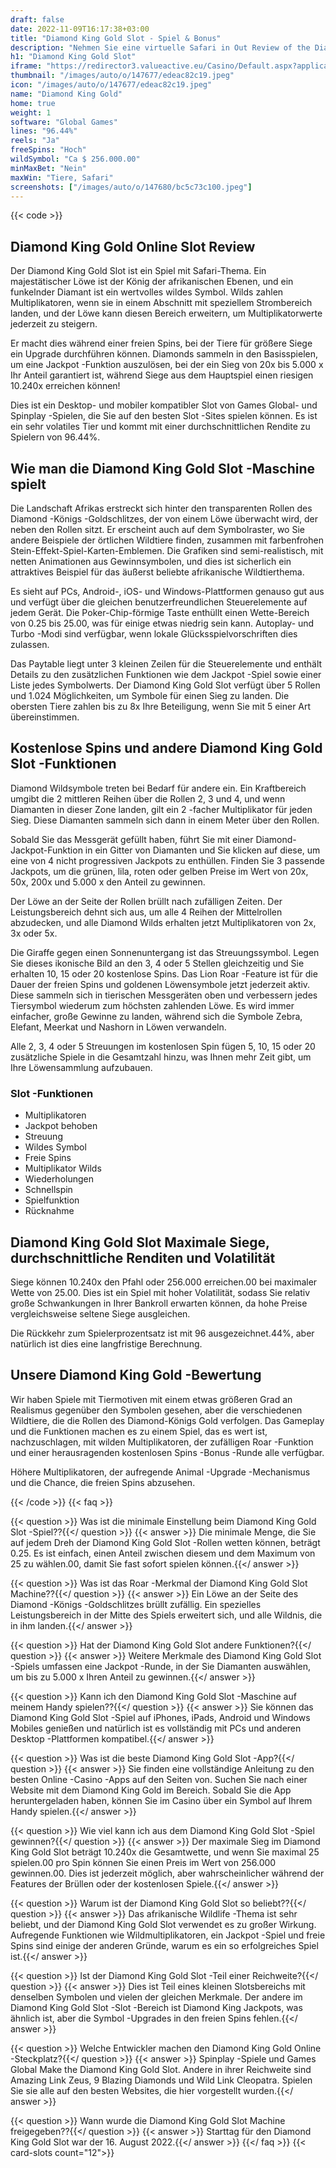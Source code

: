 ```yaml
---
draft: false
date: 2022-11-09T16:17:38+03:00
title: "Diamond King Gold Slot - Spiel & Bonus"
description: "Nehmen Sie eine virtuelle Safari in Out Review of the Diamond King Gold Slot ein. Wir behandeln die Funktionen und sehen, wo sie mit dem besten Casino -Bonus spielen können."
h1: "Diamond King Gold Slot"
iframe: "https://redirector3.valueactive.eu/Casino/Default.aspx?applicationid=4123&gameid=diamondKingGoldV94Desktop&ul=en&playmode=demo&serverid=21113&lobbyURL=https://slotcatalog.com/"
thumbnail: "/images/auto/o/147677/edeac82c19.jpeg"
icon: "/images/auto/o/147677/edeac82c19.jpeg"
name: "Diamond King Gold"
home: true
weight: 1
software: "Global Games"
lines: "96.44%"
reels: "Ja"
freeSpins: "Hoch"
wildSymbol: "Ca $ 256.000.00"
minMaxBet: "Nein"
maxWin: "Tiere, Safari"
screenshots: ["/images/auto/o/147680/bc5c73c100.jpeg"]
---
```


{{< code >}}<h2>Diamond King Gold Online Slot Review</h2><p>Der Diamond King Gold Slot ist ein Spiel mit Safari-Thema. Ein majestätischer Löwe ist der König der afrikanischen Ebenen, und ein funkelnder Diamant ist ein wertvolles wildes Symbol. Wilds zahlen Multiplikatoren, wenn sie in einem Abschnitt mit speziellem Strombereich landen, und der Löwe kann diesen Bereich erweitern, um Multiplikatorwerte jederzeit zu steigern. </p><p>Er macht dies während einer freien Spins, bei der Tiere für größere Siege ein Upgrade durchführen können. Diamonds sammeln in den Basisspielen, um eine Jackpot -Funktion auszulösen, bei der ein Sieg von 20x bis 5.000 x Ihr Anteil garantiert ist, während Siege aus dem Hauptspiel einen riesigen 10.240x erreichen können!</p><p>Dies ist ein Desktop- und mobiler kompatibler Slot von Games Global- und Spinplay -Spielen, die Sie auf den besten Slot -Sites spielen können. Es ist ein sehr volatiles Tier und kommt mit einer durchschnittlichen Rendite zu Spielern von 96.44%. </p><h2>Wie man die Diamond King Gold Slot -Maschine spielt</h2><p>Die Landschaft Afrikas erstreckt sich hinter den transparenten Rollen des Diamond -Königs -Goldschlitzes, der von einem Löwe überwacht wird, der neben den Rollen sitzt. Er erscheint auch auf dem Symbolraster, wo Sie andere Beispiele der örtlichen Wildtiere finden, zusammen mit farbenfrohen Stein-Effekt-Spiel-Karten-Emblemen. Die Grafiken sind semi-realistisch, mit netten Animationen aus Gewinnsymbolen, und dies ist sicherlich ein attraktives Beispiel für das äußerst beliebte afrikanische Wildtierthema.</p><p>Es sieht auf PCs, Android-, iOS- und Windows-Plattformen genauso gut aus und verfügt über die gleichen benutzerfreundlichen Steuerelemente auf jedem Gerät. Die Poker-Chip-förmige Taste enthüllt einen Wette-Bereich von 0.25 bis 25.00, was für einige etwas niedrig sein kann. Autoplay- und Turbo -Modi sind verfügbar, wenn lokale Glücksspielvorschriften dies zulassen.</p><p>Das Paytable liegt unter 3 kleinen Zeilen für die Steuerelemente und enthält Details zu den zusätzlichen Funktionen wie dem Jackpot -Spiel sowie einer Liste jedes Symbolwerts. Der Diamond King Gold Slot verfügt über 5 Rollen und 1.024 Möglichkeiten, um Symbole für einen Sieg zu landen. Die obersten Tiere zahlen bis zu 8x Ihre Beteiligung, wenn Sie mit 5 einer Art übereinstimmen. </p><h2>Kostenlose Spins und andere Diamond King Gold Slot -Funktionen</h2><p>Diamond Wildsymbole treten bei Bedarf für andere ein. Ein Kraftbereich umgibt die 2 mittleren Reihen über die Rollen 2, 3 und 4, und wenn Diamanten in dieser Zone landen, gilt ein 2 -facher Multiplikator für jeden Sieg. Diese Diamanten sammeln sich dann in einem Meter über den Rollen. </p><p>Sobald Sie das Messgerät gefüllt haben, führt Sie mit einer Diamond-Jackpot-Funktion in ein Gitter von Diamanten und Sie klicken auf diese, um eine von 4 nicht progressiven Jackpots zu enthüllen. Finden Sie 3 passende Jackpots, um die grünen, lila, roten oder gelben Preise im Wert von 20x, 50x, 200x und 5.000 x den Anteil zu gewinnen.</p><p>Der Löwe an der Seite der Rollen brüllt nach zufälligen Zeiten. Der Leistungsbereich dehnt sich aus, um alle 4 Reihen der Mittelrollen abzudecken, und alle Diamond Wilds erhalten jetzt Multiplikatoren von 2x, 3x oder 5x.</p><p>Die Giraffe gegen einen Sonnenuntergang ist das Streuungssymbol. Legen Sie dieses ikonische Bild an den 3, 4 oder 5 Stellen gleichzeitig und Sie erhalten 10, 15 oder 20 kostenlose Spins. Das Lion Roar -Feature ist für die Dauer der freien Spins und goldenen Löwensymbole jetzt jederzeit aktiv. Diese sammeln sich in tierischen Messgeräten oben und verbessern jedes Tiersymbol wiederum zum höchsten zahlenden Löwe. Es wird immer einfacher, große Gewinne zu landen, während sich die Symbole Zebra, Elefant, Meerkat und Nashorn in Löwen verwandeln. </p><p>Alle 2, 3, 4 oder 5 Streuungen im kostenlosen Spin fügen 5, 10, 15 oder 20 zusätzliche Spiele in die Gesamtzahl hinzu, was Ihnen mehr Zeit gibt, um Ihre Löwensammlung aufzubauen. </p><h3>
Slot -Funktionen</h3><ul>
<li></span>
Multiplikatoren</li>
<li></span>
Jackpot behoben</li>
<li></span>
Streuung</li>
<li></span>
Wildes Symbol</li>
<li></span>
Freie Spins</li>
<li></span>
Multiplikator Wilds</li>
<li></span>
Wiederholungen</li>
<li></span>
Schnellspin</li>
<li></span>
Spielfunktion</li>
<li></span>
Rücknahme</li></ul><h2>Diamond King Gold Slot Maximale Siege, durchschnittliche Renditen und Volatilität</h2><p>Siege können 10.240x den Pfahl oder 256.000 erreichen.00 bei maximaler Wette von 25.00. Dies ist ein Spiel mit hoher Volatilität, sodass Sie relativ große Schwankungen in Ihrer Bankroll erwarten können, da hohe Preise vergleichsweise seltene Siege ausgleichen.</p><p>Die Rückkehr zum Spielerprozentsatz ist mit 96 ausgezeichnet.44%, aber natürlich ist dies eine langfristige Berechnung. </p><h2>Unsere Diamond King Gold -Bewertung</h2><p>Wir haben Spiele mit Tiermotiven mit einem etwas größeren Grad an Realismus gegenüber den Symbolen gesehen, aber die verschiedenen Wildtiere, die die Rollen des Diamond-Königs Gold verfolgen. Das Gameplay und die Funktionen machen es zu einem Spiel, das es wert ist, nachzuschlagen, mit wilden Multiplikatoren, der zufälligen Roar -Funktion und einer herausragenden kostenlosen Spins -Bonus -Runde alle verfügbar. </p><p>Höhere Multiplikatoren, der aufregende Animal -Upgrade -Mechanismus und die Chance, die freien Spins abzusehen.</p>
{{< /code >}}
{{< faq >}}

{{< question >}} Was ist die minimale Einstellung beim Diamond King Gold Slot -Spiel??{{</ question >}}
{{< answer >}} Die minimale Menge, die Sie auf jedem Dreh der Diamond King Gold Slot -Rollen wetten können, beträgt 0.25. Es ist einfach, einen Anteil zwischen diesem und dem Maximum von 25 zu wählen.00, damit Sie fast sofort spielen können.{{</ answer >}}

{{< question >}} Was ist das Roar -Merkmal der Diamond King Gold Slot Machine??{{</ question >}}
{{< answer >}} Ein Löwe an der Seite des Diamond -Königs -Goldschlitzes brüllt zufällig. Ein spezielles Leistungsbereich in der Mitte des Spiels erweitert sich, und alle Wildnis, die in ihm landen.{{</ answer >}}

{{< question >}} Hat der Diamond King Gold Slot andere Funktionen?{{</ question >}}
{{< answer >}} Weitere Merkmale des Diamond King Gold Slot -Spiels umfassen eine Jackpot -Runde, in der Sie Diamanten auswählen, um bis zu 5.000 x Ihren Anteil zu gewinnen.{{</ answer >}}

{{< question >}} Kann ich den Diamond King Gold Slot -Maschine auf meinem Handy spielen??{{</ question >}}
{{< answer >}} Sie können das Diamond King Gold Slot -Spiel auf iPhones, iPads, Android und Windows Mobiles genießen und natürlich ist es vollständig mit PCs und anderen Desktop -Plattformen kompatibel.{{</ answer >}}

{{< question >}} Was ist die beste Diamond King Gold Slot -App?{{</ question >}}
{{< answer >}} Sie finden eine vollständige Anleitung zu den besten Online -Casino -Apps auf den Seiten von. Suchen Sie nach einer Website mit dem Diamond King Gold im Bereich. Sobald Sie die App heruntergeladen haben, können Sie im Casino über ein Symbol auf Ihrem Handy spielen.{{</ answer >}}

{{< question >}} Wie viel kann ich aus dem Diamond King Gold Slot -Spiel gewinnen?{{</ question >}}
{{< answer >}} Der maximale Sieg im Diamond King Gold Slot beträgt 10.240x die Gesamtwette, und wenn Sie maximal 25 spielen.00 pro Spin können Sie einen Preis im Wert von 256.000 gewinnen.00. Dies ist jederzeit möglich, aber wahrscheinlicher während der Features der Brüllen oder der kostenlosen Spiele.{{</ answer >}}

{{< question >}} Warum ist der Diamond King Gold Slot so beliebt??{{</ question >}}
{{< answer >}} Das afrikanische Wildlife -Thema ist sehr beliebt, und der Diamond King Gold Slot verwendet es zu großer Wirkung. Aufregende Funktionen wie Wildmultiplikatoren, ein Jackpot -Spiel und freie Spins sind einige der anderen Gründe, warum es ein so erfolgreiches Spiel ist.{{</ answer >}}

{{< question >}} Ist der Diamond King Gold Slot -Teil einer Reichweite?{{</ question >}}
{{< answer >}} Dies ist Teil eines kleinen Slotsbereichs mit denselben Symbolen und vielen der gleichen Merkmale. Der andere im Diamond King Gold Slot -Slot -Bereich ist Diamond King Jackpots, was ähnlich ist, aber die Symbol -Upgrades in den freien Spins fehlen.{{</ answer >}}

{{< question >}} Welche Entwickler machen den Diamond King Gold Online -Steckplatz?{{</ question >}}
{{< answer >}} Spinplay -Spiele und Games Global Make the Diamond King Gold Slot. Andere in ihrer Reichweite sind Amazing Link Zeus, 9 Blazing Diamonds und Wild Link Cleopatra. Spielen Sie sie alle auf den besten Websites, die hier vorgestellt wurden.{{</ answer >}}

{{< question >}} Wann wurde die Diamond King Gold Slot Machine freigegeben??{{</ question >}}
{{< answer >}} Starttag für den Diamond King Gold Slot war der 16. August 2022.{{</ answer >}}
{{</ faq >}}
{{< card-slots count="12">}}